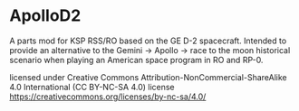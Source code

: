 # ApolloD2
A parts mod for KSP RSS/RO based on the GE D-2 spacecraft. Intended to provide an alternative to the Gemini -> Apollo -> race to the moon historical scenario when playing an American space program in RO and RP-0.

licensed under Creative Commons Attribution-NonCommercial-ShareAlike 4.0 International (CC BY-NC-SA 4.0) license
https://creativecommons.org/licenses/by-nc-sa/4.0/
